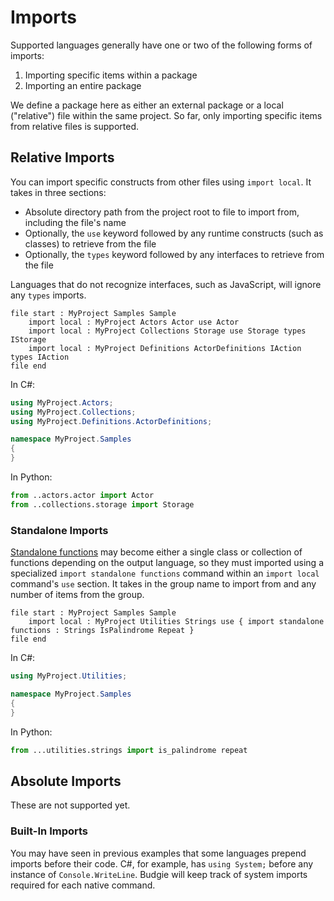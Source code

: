 # Imports

Supported languages generally have one or two of the following forms of imports:

1. Importing specific items within a package
2. Importing an entire package

We define a package here as either an external package or a local ("relative") file within the same project.
So far, only importing specific items from relative files is supported.

## Relative Imports

You can import specific constructs from other files using `import local`.
It takes in three sections:

* Absolute directory path from the project root to file to import from, including the file's name
* Optionally, the `use` keyword followed by any runtime constructs (such as classes) to retrieve from the file
* Optionally, the `types` keyword followed by any interfaces to retrieve from the file

Languages that do not recognize interfaces, such as JavaScript, will ignore any `types` imports.

```budgie
file start : MyProject Samples Sample
    import local : MyProject Actors Actor use Actor
    import local : MyProject Collections Storage use Storage types IStorage
    import local : MyProject Definitions ActorDefinitions IAction types IAction
file end
```

In C#:

```csharp
using MyProject.Actors;
using MyProject.Collections;
using MyProject.Definitions.ActorDefinitions;

namespace MyProject.Samples
{
}
```

In Python:

```python
from ..actors.actor import Actor
from ..collections.storage import Storage
```

### Standalone Imports

[Standalone functions](./standalone-functions.md) may become either a single class or collection of functions depending on the output language,
so they must imported using a specialized `import standalone functions` command within an `import local` command's `use` section.
It takes in the group name to import from and any number of items from the group.

```budgie
file start : MyProject Samples Sample
    import local : MyProject Utilities Strings use { import standalone functions : Strings IsPalindrome Repeat }
file end
```

In C#:

```csharp
using MyProject.Utilities;

namespace MyProject.Samples
{
}
```

In Python:

```python
from ...utilities.strings import is_palindrome repeat
```

## Absolute Imports

These are not supported yet.

### Built-In Imports

You may have seen in previous examples that some languages prepend imports before their code.
C#, for example, has `using System;` before any instance of `Console.WriteLine`.
Budgie will keep track of system imports required for each native command.
